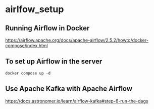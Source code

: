 # airlfow_setup
## Running Airflow in Docker
https://airflow.apache.org/docs/apache-airflow/2.5.2/howto/docker-compose/index.html
## To set up Airflow in the server
```
docker compose up -d
```

## Use Apache Kafka with Apache Airflow
https://docs.astronomer.io/learn/airflow-kafka#step-6-run-the-dags
